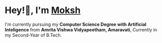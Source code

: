 # Hey!👋, I'm <a href="https://www.linkedin.com/in/abburu-mokshyagna-kalyan-63a20714b/" taget="_blank"> Moksh </a>

I'm currently pursuing my **Computer Science Degree with Artificial Inteligence** from **Amrita Vishwa Vidyapeetham, Amaravati**, Currently in my Second-Year of B.Tech.